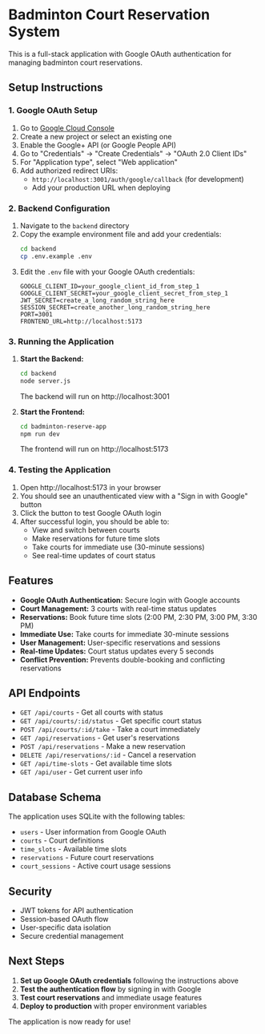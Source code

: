 # Badminton Court Reservation System

This is a full-stack application with Google OAuth authentication for managing badminton court reservations.

## Setup Instructions

### 1. Google OAuth Setup

1. Go to [Google Cloud Console](https://console.cloud.google.com/)
2. Create a new project or select an existing one
3. Enable the Google+ API (or Google People API)
4. Go to "Credentials" → "Create Credentials" → "OAuth 2.0 Client IDs"
5. For "Application type", select "Web application"
6. Add authorized redirect URIs:
   - `http://localhost:3001/auth/google/callback` (for development)
   - Add your production URL when deploying

### 2. Backend Configuration

1. Navigate to the `backend` directory
2. Copy the example environment file and add your credentials:
   ```bash
   cd backend
   cp .env.example .env
   ```
3. Edit the `.env` file with your Google OAuth credentials:
   ```
   GOOGLE_CLIENT_ID=your_google_client_id_from_step_1
   GOOGLE_CLIENT_SECRET=your_google_client_secret_from_step_1
   JWT_SECRET=create_a_long_random_string_here
   SESSION_SECRET=create_another_long_random_string_here
   PORT=3001
   FRONTEND_URL=http://localhost:5173
   ```

### 3. Running the Application

1. **Start the Backend:**

   ```bash
   cd backend
   node server.js
   ```

   The backend will run on http://localhost:3001

2. **Start the Frontend:**
   ```bash
   cd badminton-reserve-app
   npm run dev
   ```
   The frontend will run on http://localhost:5173

### 4. Testing the Application

1. Open http://localhost:5173 in your browser
2. You should see an unauthenticated view with a "Sign in with Google" button
3. Click the button to test Google OAuth login
4. After successful login, you should be able to:
   - View and switch between courts
   - Make reservations for future time slots
   - Take courts for immediate use (30-minute sessions)
   - See real-time updates of court status

## Features

- **Google OAuth Authentication:** Secure login with Google accounts
- **Court Management:** 3 courts with real-time status updates
- **Reservations:** Book future time slots (2:00 PM, 2:30 PM, 3:00 PM, 3:30 PM)
- **Immediate Use:** Take courts for immediate 30-minute sessions
- **User Management:** User-specific reservations and sessions
- **Real-time Updates:** Court status updates every 5 seconds
- **Conflict Prevention:** Prevents double-booking and conflicting reservations

## API Endpoints

- `GET /api/courts` - Get all courts with status
- `GET /api/courts/:id/status` - Get specific court status
- `POST /api/courts/:id/take` - Take a court immediately
- `GET /api/reservations` - Get user's reservations
- `POST /api/reservations` - Make a new reservation
- `DELETE /api/reservations/:id` - Cancel a reservation
- `GET /api/time-slots` - Get available time slots
- `GET /api/user` - Get current user info

## Database Schema

The application uses SQLite with the following tables:

- `users` - User information from Google OAuth
- `courts` - Court definitions
- `time_slots` - Available time slots
- `reservations` - Future court reservations
- `court_sessions` - Active court usage sessions

## Security

- JWT tokens for API authentication
- Session-based OAuth flow
- User-specific data isolation
- Secure credential management

## Next Steps

1. **Set up Google OAuth credentials** following the instructions above
2. **Test the authentication flow** by signing in with Google
3. **Test court reservations** and immediate usage features
4. **Deploy to production** with proper environment variables

The application is now ready for use!
